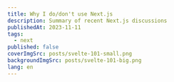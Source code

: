 ```yaml
---
title: Why I do/don't use Next.js
description: Summary of recent Next.js discussions
publishedAt: 2023-11-11
tags:
  - next
published: false
coverImgSrc: posts/svelte-101-small.png
backgroundImgSrc: posts/svelte-101-big.png
lang: en
---
```

